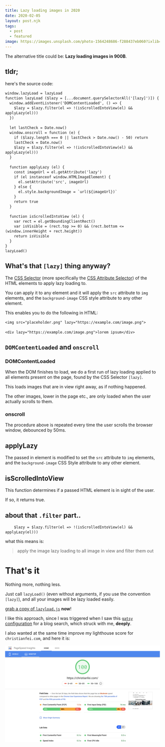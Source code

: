 ```yaml
---
title: Lazy loading images in 2020
date: 2020-02-05
layout: post.njk
tags:
  - post
  - featured
image: https://images.unsplash.com/photo-1564248686-f288437eb060?ixlib=rb-1.2.1&ixid=eyJhcHBfaWQiOjEyMDd9&auto=format&fit=crop&w=250&q=40
---
```


The alternative title could be: **Lazy loading images in 900B**.

## tldr;

here's the source code:

```
window.lazyLoad = lazyLoad
function lazyLoad ($lazy = [...document.querySelectorAll('[lazy]')]) {
  window.addEventListener('DOMContentLoaded', () => {
    $lazy = $lazy.filter(el => !(isScrolledIntoView(el) && applyLazy(el)))
  })

  let lastCheck = Date.now()
  window.onscroll = function (e) {
    if ($lazy.length === 0 || lastCheck > Date.now() - 50) return
    lastCheck = Date.now()
    $lazy = $lazy.filter(el => !(isScrolledIntoView(el) && applyLazy(el)))
  }

  function applyLazy (el) {
    const imageUrl = el.getAttribute('lazy')
    if (el instanceof window.HTMLImageElement) {
      el.setAttribute('src', imageUrl)
    } else {
      el.style.backgroundImage = `url(${imageUrl})`
    }
    return true
  }

  function isScrolledIntoView (el) {
    var rect = el.getBoundingClientRect()
    var isVisible = (rect.top >= 0) && (rect.bottom <= (window.innerHeight + rect.height))
    return isVisible
  }
}
lazyLoad()
```

## What's that `[lazy]` thing anyway?

The [CSS Selector](https://developer.mozilla.org/en-US/docs/Learn/CSS/Building_blocks/Selectors) (more specifically the [CSS Attribute Selector](https://developer.mozilla.org/en-US/docs/Web/CSS/Attribute_selectors)) of the HTML elements to apply lazy loading to.

You can apply it to any element and it will apply the `src` attribute to `img` elements, and the `background-image` CSS style attribute to any other element.


This enables you to do the following in HTML:

```
<img src="placeholder.png" lazy="https://example.com/image.png">

<div lazy="https://example.com/image.png">lorem ipsum</div>
```

## `DOMContentLoaded` and `onscroll`

### DOMContentLoaded
When the DOM finishes to load, we do a first run of lazy loading applied to all elements present on the page, found by the CSS Selector `[lazy]`.

This loads images that are in view right away, as if nothing happened.

The other images, lower in the page etc., are only loaded when the user actually scrolls to them.

### onscroll

The procedure above is repeated every time the user scrolls the browser window, debounced by 50ms.

## applyLazy

The passed in element is modified to set the `src` attribute to `img` elements, and the `background-image` CSS Style attribute to any other element.

## isScrolledIntoView

This function determines if a passed HTML element is in sight of the user.

If so, it returns true.

## about that `.filter` part..

```
    $lazy = $lazy.filter(el => !(isScrolledIntoView(el) && applyLazy(el)))
```

what this means is:

> apply the image lazy loading to all image in view and filter them out


# That's it

Nothing more, nothing less.

Just call `lazyLoad()` (even without arguments, if you use the convention `[lazy]`), and all your images will be lazy loaded easily.

[grab a copy of `lazyload.js`](https://github.com/christian-fei/christian-fei.github.io/blob/master/lazyLoad.js) **now**!

I like this approach, since I was triggered when I saw this [`gatsy` configuration](https://twitter.com/kentcdodds/status/1225095035936362497) for a blog search, which struck with me, **deeply**.

I also wanted at the same time improve my lighthouse score for `christianfei.com`, and here it is:

![pagespeed-insights-christianfei.com](/assets/images/posts/pagespeed-insights.png)